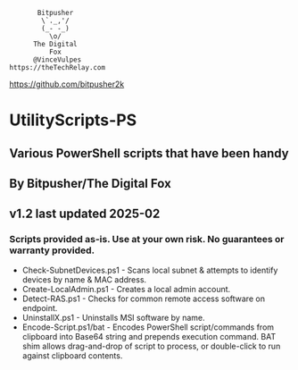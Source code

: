            Bitpusher
            \`._,'/
            (_- -_)
              \o/
          The Digital
              Fox
          @VinceVulpes
    https://theTechRelay.com
 https://github.com/bitpusher2k

# UtilityScripts-PS

## Various PowerShell scripts that have been handy

## By Bitpusher/The Digital Fox

## v1.2 last updated 2025-02

### Scripts provided as-is. Use at your own risk. No guarantees or warranty provided.

* Check-SubnetDevices.ps1 - Scans local subnet & attempts to identify devices by name & MAC address.
* Create-LocalAdmin.ps1 - Creates a local admin account.
* Detect-RAS.ps1 - Checks for common remote access software on endpoint.
* UninstallX.ps1 - Uninstalls MSI software by name.
* Encode-Script.ps1/bat - Encodes PowerShell script/commands from clipboard into Base64 string and prepends execution command. BAT shim allows drag-and-drop of script to process, or double-click to run against clipboard contents.